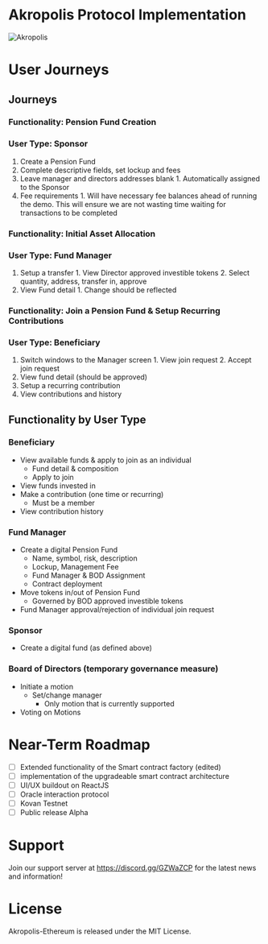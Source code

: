 

# Akropolis Protocol Implementation

![Akropolis](https://pbs.twimg.com/profile_banners/935139646224371712/1539031201/1500x500)


# User Journeys
 

## Journeys


### Functionality: Pension Fund Creation
### User Type: Sponsor
  1. Create a Pension Fund
  2. Complete descriptive fields, set lockup and fees
  3. Leave manager and directors addresses blank
    1. Automatically assigned to the Sponsor
  4. Fee requirements 
    1. Will have necessary fee balances ahead of running the demo. This will ensure we are not wasting time waiting for transactions to be completed

### Functionality: Initial Asset Allocation
### User Type: Fund Manager
  1. Setup a transfer
    1. View Director approved investible tokens
    2. Select quantity, address, transfer in, approve
  2. View Fund detail
    1. Change should be reflected
    
### Functionality: Join a Pension Fund & Setup Recurring Contributions
### User Type: Beneficiary
  1. Switch windows to the Manager screen
    1. View join request
    2. Accept join request
  2. View fund detail (should be approved)
  3. Setup a recurring contribution
  4. View contributions and history

## Functionality by User Type 

### Beneficiary

- View available funds & apply to join as an individual
  - Fund detail & composition
  - Apply to join
- View funds invested in
- Make a contribution (one time or recurring)
  - Must be a member
- View contribution history

### Fund Manager

- Create a digital Pension Fund 
  - Name, symbol, risk, description
  - Lockup, Management Fee
  - Fund Manager & BOD Assignment
  - Contract deployment
- Move tokens in/out of Pension Fund
  - Governed by BOD approved investible tokens
- Fund Manager approval/rejection of individual join request

### Sponsor

- Create a digital fund (as defined above)

### Board of Directors (temporary governance measure)

- Initiate a motion
  - Set/change manager
    - Only motion that is currently supported
- Voting on Motions

# Near-Term Roadmap
- [ ]  Extended functionality of the Smart contract factory (edited)
- [ ]  implementation of the upgradeable smart contract architecture
- [ ]  UI/UX buildout on ReactJS
- [ ]  Oracle interaction protocol
- [ ]  Kovan Testnet
- [ ]  Public release Alpha

# Support
Join our support server at https://discord.gg/GZWaZCP for the latest news and information!

# License
Akropolis-Ethereum is released under the MIT License.
